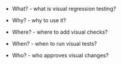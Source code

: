  - What? - what is visual regression testing?  

 - Why? - why to use it?  

 - Where? - where to add visual checks?   

 - When? - when to run visual tests?  
 
 - Who? - who approves visual changes?  


